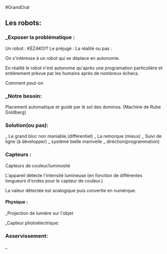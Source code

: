 #GrandOral

## Les robots:

### _Exposer la problématique :
Un robot : KÉZAKO!?
Le préjugé : 
La réalité ou pas :

On s'intéresse à un robot qui se déplace en autonomie.

En réalité le robot n'est autonome qu'après une programation particulière et entièrement prévue par les humains après de nombreux échecs.

Comment peut-on 

### _Notre besoin:
Placement automatique et guidé par le sol  des dominos. (Machine de Rube Goldberg)

### Solution(ou pas):
_ Le grand bloc non maniable.(différentiel)
_ La remorque (mieux)
_ Suivi de ligne (à développer)
_ système bielle manivelle
_ direction(programmation)

### Capteurs :
Capteurs de couleur/luminosité

L'appareil détecte l'intensité lumineuse (en fonction de différentes longueurs d'ondes pour le capteur de couleur.)

La valeur détectée est analogique puis convertie en numérque.

#### Physique :

_Projection de lumière sur l'objet

_Capteur photoélectrique:


### Asservissement:
_ 